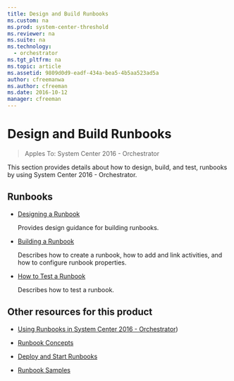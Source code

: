 ```yaml
---
title: Design and Build Runbooks
ms.custom: na
ms.prod: system-center-threshold
ms.reviewer: na
ms.suite: na
ms.technology:
  - orchestrator
ms.tgt_pltfrm: na
ms.topic: article
ms.assetid: 9809d0d9-eadf-434a-bea5-4b5aa523ad5a
author: cfreemanwa
ms.author: cfreeman
ms.date: 2016-10-12
manager: cfreeman
---
```

# Design and Build Runbooks

> Apples To: System Center 2016 - Orchestrator

This section provides details about how to design, build, and test, runbooks by using System Center 2016 - Orchestrator.  

## Runbooks  

-   [Designing a Runbook](../manage/designing-a-runbook.md)  

    Provides design guidance for building runbooks.  

-   [Building a Runbook](../manage/building-a-runbook.md)  

    Describes how to create a runbook, how to add and link activities, and how to configure runbook properties.  

-   [How to Test a Runbook](../manage/how-to-test-a-runbook.md)  

    Describes how to test a runbook.  

## Other resources for this product  

-   [Using Runbooks in System Center 2016 - Orchestrator](../get-started/using-runbooks-in-system-center-2016---orchestrator.md))  

-   [Runbook Concepts](../get-started/runbook-concepts.md)  

-   [Deploy and Start Runbooks](../deploy/deploy-and-start-runbooks.md)  

-   [Runbook Samples](../get-started/runbook-samples.md)  
